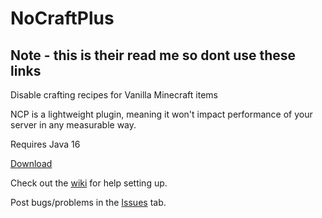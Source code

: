 # NoCraftPlus
## Note - this is their read me so dont use these links
Disable crafting recipes for Vanilla Minecraft items

NCP is a lightweight plugin, meaning it won't impact performance of your server in any measurable way.

Requires Java 16

[Download](https://www.spigotmc.org/resources/nocraftplus.79378/)

Check out the [wiki](https://github.com/VerduzcoTristan/NoCraftPlus/wiki) for help setting up.

Post bugs/problems in the [Issues](https://github.com/VerduzcoTristan/NoCraftPlus/issues) tab.
